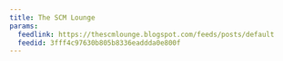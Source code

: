 ```yaml
---
title: The SCM Lounge
params:
  feedlink: https://thescmlounge.blogspot.com/feeds/posts/default
  feedid: 3fff4c97630b805b8336eaddda0e800f
---
```

